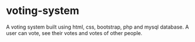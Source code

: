 # voting-system
A voting system built using html, css, bootstrap, php and mysql database. A user can vote, see their votes and votes of other people.
